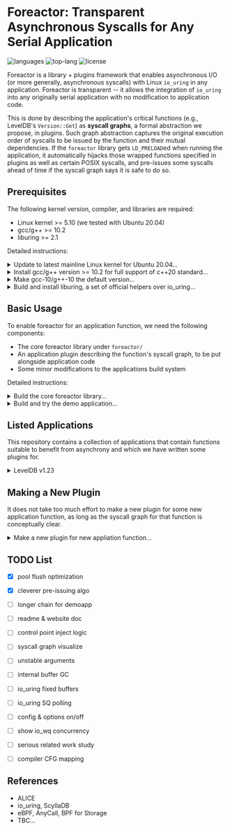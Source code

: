 # Foreactor: Transparent Asynchronous Syscalls for Any Serial Application

![languages](https://img.shields.io/github/languages/count/josehu07/foreactor)
![top-lang](https://img.shields.io/github/languages/top/josehu07/foreactor)
![license](https://img.shields.io/github/license/josehu07/foreactor)

Foreactor is a library + plugins framework that enables asynchronous I/O (or more generally, asynchronous syscalls) with Linux `io_uring` in any application. Foreactor is transparent -- it allows the integration of `io_uring` into any originally serial application with no modification to application code.

This is done by describing the application's critical functions (e.g., LevelDB's `Version::Get`) as **syscall graphs**, a formal abstraction we propose, in plugins. Such graph abstraction captures the original execution order of syscalls to be issued by the function and their mutual dependencies. If the `foreactor` library gets `LD_PRELOAD`ed when running the application, it automatically hijacks those wrapped functions specified in plugins as well as certain POSIX syscalls, and pre-issues some syscalls ahead of time if the syscall graph says it is safe to do so.


## Prerequisites

The following kernel version, compiler, and libraries are required:

- Linux kernel >= 5.10 (we tested with Ubuntu 20.04)
- gcc/g++ >= 10.2
- liburing >= 2.1

Detailed instructions:

<details>
<summary>Update to latest mainline Linux kernel for Ubuntu 20.04...</summary>

```bash
wget https://raw.githubusercontent.com/pimlie/ubuntu-mainline-kernel.sh/master/ubuntu-mainline-kernel.sh
sudo chmod +x ubuntu-mainline-kernel.sh
./ubuntu-mainline-kernel.sh -c
sudo ./ubuntu-mainline-kernel.sh -i
```
</details>

<details>
<summary>Install gcc/g++ version >= 10.2 for full support of c++20 standard...</summary>

```bash
sudo apt update
sudo apt upgrade
sudo apt install build-essential gcc-10 g++-10 cpp-10 cmake
```
</details>

<details>
<summary>Make gcc-10/g++-10 the default version...</summary>

```bash
sudo update-alternatives --install /usr/bin/gcc gcc /usr/bin/gcc-10 100
sudo update-alternatives --install /usr/bin/g++ g++ /usr/bin/g++-10 100
sudo update-alternatives --install /usr/bin/gcov gcov /usr/bin/gcov-10 100
```
</details>

<details>
<summary>Build and install liburing, a set of official helpers over io_uring...</summary>

```bash
git clone https://github.com/axboe/liburing.git
cd liburing
make
sudo make install
cd ..
```
</details>


## Basic Usage

To enable foreactor for an application function, we need the following components:

- The core foreactor library under `foreactor/`
- An application plugin describing the function's syscall graph, to be put alongside application code
- Some minor modifications to the applications build system

Detailed instructions:

<details>
<summary>Build the core foreactor library...</summary>

```bash
cd foreactor
make clean && make
cd ..
```
</details>

<details>
<summary>Build and try the demo application...</summary>

```bash
cd demoapp
./demo.sh
cd ..
```
</details>


## Listed Applications

This repository contains a collection of applications that contain functions suitable to benefit from asynchrony and which we have written some plugins for.

<details>
<summary>LevelDB v1.23</summary>

TODO
</details>


## Making a New Plugin

It does not take too much effort to make a new plugin for some new application function, as long as the syscall graph for that function is conceptually clear.

<details>
<summary>Make a new plugin for new appliation function...</summary>

TODO

```bash
objdump -t path/to/original/app/file.o | grep funcname_keyword
```
</details>


## TODO List

- [x] pool flush optimization
- [x] cleverer pre-issuing algo
- [ ] longer chain for demoapp
- [ ] readme & website doc
- [ ] control point inject logic
- [ ] syscall graph visualize
- [ ] unstable arguments
- [ ] internal buffer GC
- [ ] io_uring fixed buffers
- [ ] io_uring SQ polling
- [ ] config & options on/off
- [ ] show io_wq concurrency
- [ ] serious related work study
- [ ] compiler CFG mapping


## References

- ALICE
- io_uring, ScyllaDB
- eBPF, AnyCall, BPF for Storage
- TBC...
